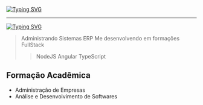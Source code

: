 [![Typing SVG](https://readme-typing-svg.herokuapp.com?font=Black+Ops+One&pause=1000&width=435&lines=Vin%C3%ADcius+de+Carvalho;Dev+FullStack;39+anos)](https://git.io/typing-svg)

---

[![Typing SVG](https://readme-typing-svg.herokuapp.com?font=Black+Ops+One&pause=1000&width=435&lines=Working+with)](https://git.io/typing-svg)

> Administrando Sistemas ERP
> Me desenvolvendo em formações FullStack 
 >> NodeJS
 >> Angular
 >> TypeScript


 ## Formação Acadêmica
  - Administração de Empresas
  - Análise e Desenvolvimento de Softwares
